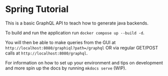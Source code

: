 # Spring Tutorial

This is a basic GraphQL API to teach how to generate java backends.

To build and run the application run `docker compose up --build -d`.

You will then be able to make queries from the GUI at `http://localhost:8080/graphiql?path=/graphql` 
OR via regular GET/POST calls at `http://localhost:8080/graphql`.

For information on how to set up your environment and tips on development and more spin up the docs by running `mkdocs serve` (WIP).
